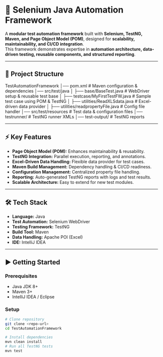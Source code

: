 # 🚀 Selenium Java Automation Framework

A **modular test automation framework** built with **Selenium, TestNG, Maven, and Page Object Model (POM)**, designed for **scalability, maintainability, and CI/CD integration**.  
This framework demonstrates expertise in **automation architecture, data-driven testing, reusable components, and structured reporting**.

---

## 📂 Project Structure

TestAutomationFramework
│── pom.xml # Maven configuration & dependencies
│── src/test/java
│ ├── base/BaseTest.java # WebDriver setup & reusable test base
│ ├── testcase/MyFirstTestFW.java # Sample test case using POM & TestNG
│ ├── utilities/ReadXLSdata.java # Excel-driven data provider
│ ├── utilities/readpropertyFile.java # Config file handler
│── src/test/resources # Test data & configuration files
│── testrunner/ # TestNG runner XMLs
│── test-output/ # TestNG reports


---

## ⚡ Key Features

- **Page Object Model (POM):** Enhances maintainability & reusability.  
- **TestNG Integration:** Parallel execution, reporting, and annotations.  
- **Excel-Driven Data Handling:** Flexible data provider for test cases.  
- **Maven Build Management:** Dependency handling & CI/CD readiness.  
- **Configuration Management:** Centralized property file handling.  
- **Reporting:** Auto-generated TestNG reports with logs and test results.  
- **Scalable Architecture:** Easy to extend for new test modules.  

---

## 🛠️ Tech Stack

- **Language:** Java  
- **Test Automation:** Selenium WebDriver  
- **Testing Framework:** TestNG  
- **Build Tool:** Maven  
- **Data Handling:** Apache POI (Excel)  
- **IDE:** IntelliJ IDEA  
---

## ▶️ Getting Started

### Prerequisites
- Java JDK 8+  
- Maven 3+  
- IntelliJ IDEA / Eclipse  

### Setup
```bash
# Clone repository
git clone <repo-url>
cd TestAutomationFramework

# Install dependencies
mvn clean install
# Run all TestNG tests
mvn test

